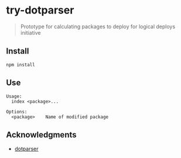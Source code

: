 # try-dotparser

> Prototype for calculating packages to deploy for logical deploys initiative

## Install

```shell
npm install
```

## Use

```shell
Usage:
  index <package>...

Options:
  <package>    Name of modified package
```

## Acknowledgments

- [dotparser](https://www.npmjs.com/package/dotparser)
